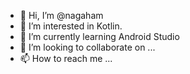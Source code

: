 - 👋 Hi, I’m @nagaham
- 👀 I’m interested in Kotlin.
- 🌱 I’m currently learning Android Studio
- 💞️ I’m looking to collaborate on ...
- 📫 How to reach me ...

<!---
nagaham/nagaham is a ✨ special ✨ repository because its `README.md` (this file) appears on your GitHub profile.
You can click the Preview link to take a look at your changes.
--->
